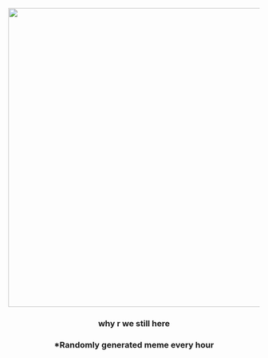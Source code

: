 <p align="center">
        <img src="https://i.redd.it/p17hea69dia91.jpg" width="600" height="600">
        </p>
        <h3 align="center">why r we still here</h3>
        <h3 align="center">*Randomly generated meme every hour</h3>
    